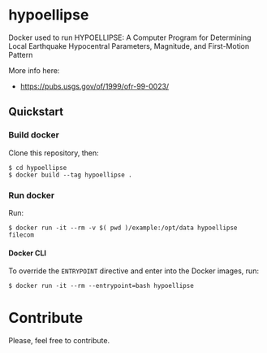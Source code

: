 # hypoellipse

Docker used to run HYPOELLIPSE: A Computer Program for Determining Local Earthquake Hypocentral Parameters, Magnitude, and First-Motion Pattern

More info here:
- https://pubs.usgs.gov/of/1999/ofr-99-0023/

## Quickstart
### Build docker
Clone this repository, then:
```
$ cd hypoellipse
$ docker build --tag hypoellipse . 
```

### Run docker
Run:
```
$ docker run -it --rm -v $( pwd )/example:/opt/data hypoellipse filecom
```

#### Docker CLI
To override the `ENTRYPOINT` directive and enter into the Docker images, run:
```
$ docker run -it --rm --entrypoint=bash hypoellipse
```

# Contribute
Please, feel free to contribute.
